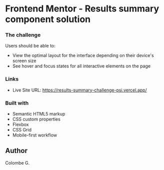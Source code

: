 # Frontend Mentor - Results summary component solution

### The challenge

Users should be able to:

- View the optimal layout for the interface depending on their device's screen size
- See hover and focus states for all interactive elements on the page


### Links

- Live Site URL: https://results-summary-challenge-psi.vercel.app/

### Built with

- Semantic HTML5 markup
- CSS custom properties
- Flexbox
- CSS Grid
- Mobile-first workflow


## Author

Colombe G.

